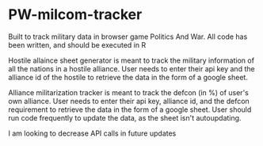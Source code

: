 # PW-milcom-tracker
Built to track military data in browser game Politics And War.
All code has been written, and should be executed in R

Hostile allaince sheet generator is meant to track the military information of all the nations in a hostile alliance.
User needs to enter their api key and the alliance id of the hostile to retrieve the data in the form of a google sheet.

Alliance militarization tracker is meant to track the defcon (in %) of user's own alliance.
User needs to enter their api key, alliance id, and the defcon requirement to retrieve the data in the form of a google sheet.
User should run code frequently to update the data, as the sheet isn't autoupdating.

I am looking to decrease API calls in future updates
